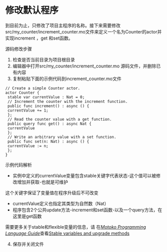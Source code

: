 # 修改默认程序



到目前为止，只修改了项目主程序的名称。接下来需要修改src/my\_counter/increment\_counter.mo文件来定义一个名为Counter的actor并实现increment ，get 和set函数。

源码修改步骤

1. 检查是否当前目录为项目根目录
2. 编辑器中打开src/my\_counter/increment\_counter.mo 源码文件，并删除已有内容
3. 复制粘贴下面的示例代码到increment\_counter.mo文件

```text
// Create a simple Counter actor.
actor Counter {
 stable var currentValue : Nat = 0;
 // Increment the counter with the increment function.
 public func increment() : async () {
 currentValue += 1;
 };
 // Read the counter value with a get function.
 public query func get() : async Nat {
 currentValue
 };
 // Write an arbitrary value with a set function.
 public func set(n: Nat) : async () {
 currentValue := n;
 };
}
```

示例代码解析

* 实例中定义的currentValue变量包含stable关键字代表状态-这个值可以被修改增加并获取-也就是可维护

这个关键字保证了变量值在程序升级后不可改变

* currentValue定义也指定其类型为自然数（Nat）
* 程序包含2个公共update方法-increment和set函数-以及一个query方法，在这里是get函数

需要更多关于stable和flexible变量的信息，请 在[_Motoko Programming Language Guide_](http://language-guide:motoko.html)查看[Stable variables and upgrade methods](http://language-guide:upgrades.html) 

4. 保存并关闭文件

